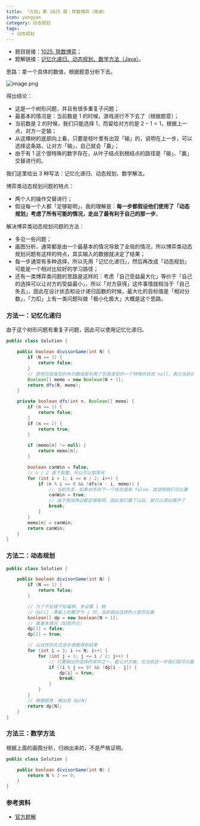 ```yaml
---
title: 「力扣」第 1025 题：除数博弈（简单）
icon: yongyan
category: 动态规划
tags:
  - 动态规划
---
```


+ 题目链接：[1025. 除数博弈](https://leetcode-cn.com/problems/divisor-game/)；
+ 题解链接：[记忆化递归、动态规划、数学方法（Java）](https://leetcode-cn.com/problems/divisor-game/solution/ji-yi-hua-di-gui-dong-tai-gui-hua-shu-xue-fang-fa-/)。




思路：拿一个具体的数值，根据题意分析下去。


![image.png](https://pic.leetcode-cn.com/3dcd82b4b436e2630873de4fd5f7535ddd4afbd9d33a0eb256ea3a9ff1dc61b7-image.png)



得出结论：

+ 这是一个树形问题，并且有很多重复子问题；
+ 最基本的情况是：当前数是 $1$ 的时候，游戏进行不下去了（根据题意）；
+ 当前数是 $2$ 的时候，我们只能选择 $1$，而留给对方的是 $2 - 1 = 1$，根据上一点，对方一定输；
+ 从这棵树的底部向上看，只要是枝叶里有出现「输」的，说明在上一步，可以选择这条路，让对方「输」，自己就会「赢」；
+ 由于有 $1$ 这个很特殊的数字存在，从叶子结点到根结点的路径是「输」、「赢」交替进行的。

我们这里给出 3 种写法：记忆化递归、动态规划、数学解法。 

博弈类动态规划问题的特点：

+ 两个人的操作交替进行；
+ 假设每一个人都「足够聪明」，我的理解是：**每一步都假设他们使用了「动态规划」考虑了所有可能的情况，走出了最有利于自己的那一步**。

解决博弈类动态规划问题的方法：

+ 多见一些问题；
+ 画图分析，通常都是由一个最基本的情况导致了全局的情况，所以博弈类动态规划问题有这样的特点，其实输入的数据就决定了结果；
+ 每一步通常有多种选择，所以先用「记忆化递归」，然后再改成「动态规划」可能是一个相对比较好的学习路径；
+ 还有一类博弈类问题的思路是这样的：考虑「自己受益最大化」等价于「自己的选择可以让对方的受益最小」，所以「对方获得」这件事情就相当于「自己失去」，因此在设计状态和设计递归函数的时候，最大化的目标值是「相对分数」，「力扣」上有一类问题叫做「极小化极大」大概是这个思路。


### 方法一：记忆化递归

由于这个树形问题有重复子问题，因此可以使用记忆化递归。

```Java []
public class Solution {

    public boolean divisorGame(int N) {
        if (N == 1) {
            return false;
        }
        // 使用包装类型的布尔数组是利用了包装类型的一个特殊的状态 null，表示当前状态还没计算出来
        Boolean[] memo = new Boolean[N + 1];
        return dfs(N, memo);
    }

    private boolean dfs(int n, Boolean[] memo) {
        if (n == 1) {
            return false;
        }
        if (n == 2) {
            return true;
        }

        if (memo[n] != null) {
            return memo[n];
        }

        boolean canWin = false;
        // n / 2 是下取整，所以可以取等号
        for (int i = 1; i <= n / 2; i++) {
            if (n % i == 0 && !dfs(n - i, memo)) {
                // 当前先手，如果对手的下一个状态值有 false，就说明我们可以赢
                canWin = true;
                // 由于假设两边都足够聪明，因此我们赢了以后，就可以退出循环了
                break;
            }
        }
        memo[n] = canWin;
        return canWin;
    }
}
```

### 方法二：动态规划


```Java []
public class Solution {

    public boolean divisorGame(int N) {
        if (N == 1) {
            return false;
        }

        // 为了不处理下标偏移，多设置 1 格
        // dp[i]：黑板上的数字为 i 时，当前做出选择的人是否会赢
        boolean[] dp = new boolean[N + 1];
        // 最基本情况（如图所示）
        dp[1] = false;
        dp[2] = true;

        // 以线性的方式逐步递推得到结果
        for (int i = 3; i <= N; i++) {
            for (int j = 1; j <= i / 2; j++) {
                // 只要做出的选择的其中之一，能让对方输，在当前这一步我们就可以赢
                if ((i % j == 0) && !dp[i - j]) {
                    dp[i] = true;
                    break;
                }
            }
        }
        // 根据题意：输出是 dp[N]
        return dp[N];
    }
}
```

### 方法三：数学方法

根据上面的画图分析，归纳出来的，不是严格证明。

```Java []
public class Solution {

    public boolean divisorGame(int N) {
        return N % 2 == 0;
    }
}
```


### 参考资料

+ [官方题解](https://leetcode-cn.com/problems/divisor-game/solution/chu-shu-bo-yi-by-leetcode-solution/)